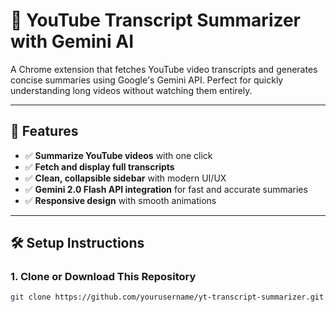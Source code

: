 # 📄 YouTube Transcript Summarizer with Gemini AI

A Chrome extension that fetches YouTube video transcripts and generates concise summaries using Google's Gemini API. Perfect for quickly understanding long videos without watching them entirely.

---

## 🚀 Features

- ✅ **Summarize YouTube videos** with one click
- ✅ **Fetch and display full transcripts**
- ✅ **Clean, collapsible sidebar** with modern UI/UX
- ✅ **Gemini 2.0 Flash API integration** for fast and accurate summaries
- ✅ **Responsive design** with smooth animations

---

## 🛠️ Setup Instructions

### 1. Clone or Download This Repository

```bash
git clone https://github.com/yourusername/yt-transcript-summarizer.git
